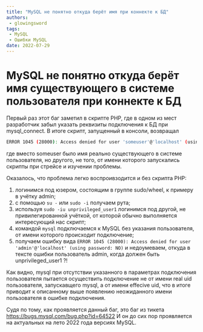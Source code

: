 ```yaml
---
title: "MySQL не понятно откуда берёт имя при коннекте к БД"
authors: 
 - glowingsword
tags:
 - MySQL
 - Ошибки MySQL
date: 2022-07-29
---
```


# MySQL не понятно откуда берёт имя существующего в системе пользователя при коннекте к БД

Первый раз этот баг заметил в скрипте PHP, где в одном из мест разработчик забыл указать реквизиты подключения к БД при mysql_connect.
В итоге скрипт, запущенный в консоли, возвращал 

```bash
ERROR 1045 (28000): Access denied for user 'someuser'@'localhost' (using password: NO)
```
где вместо someuser было имя реально существующего в системе пользователя, но другого, не того, от имени которого запускались скрипты при стрейсе и изучении проблемы.

Оказалось, что проблема легко воспроивзодится и без скрипта PHP:
1. логинимся под юзером, состоящим в группе sudo/wheel, к примеру в учётку admin;
2. с помощью ```su -``` или ```sudo -i``` получаем рута;
3. используя ```sudo -iu unprivileged_user1``` логинимся под другой, не привилегированной учёткой, от которой обычно выполняется интересующий нас скрипт;
4. командой ```mysql``` подключаемся к MySQL без указания пользователя, от имени которого происходит подключение;
5. получаем ошибку вида ```ERROR 1045 (28000): Access denied for user 'admin'@'localhost' (using password: NO)``` и недоумеваем, откуда в тексте ошибки пользователь admin, когда должен быть unprivileged_user1 ?!

Как видно, mysql при отсутствии указанного в параметрах подключения пользователя пытается осуществить подключение не от имени real uid пользователя, запускавщего mysql, а от имени effecive uid, что в итоге приводит к описанному выше появлению неожиданного имени пользователя в ошибке подключения.

Судя по тому, как проявляется данный баг, это баг из тикета https://bugs.mysql.com/bug.php?id=64522 
И он до сих пор проявляется на актуальных на лето 2022 года версиях MySQL.







